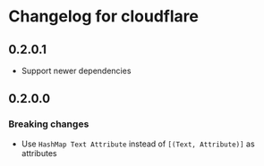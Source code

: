 # Changelog for cloudflare

## 0.2.0.1

- Support newer dependencies

## 0.2.0.0

### Breaking changes

- Use `HashMap Text Attribute` instead of `[(Text, Attribute)]` as attributes
